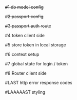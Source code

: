 ~~#1 db model config~~

~~#2 passport config~~

~~#3 passport auth route~~

#4 token client side

#5 store token in local storage

#6 context setup

#7 global state for login / token

#8 Router client side

#LAST http error response codes

#LAAAAAST styling

